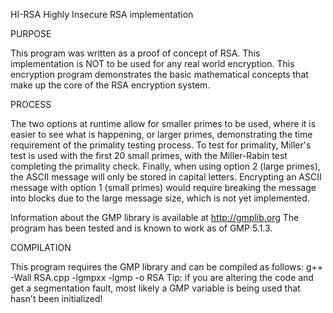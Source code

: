HI-RSA
Highly Insecure RSA implementation

PURPOSE

This program was written as a proof of concept of RSA.
This implementation is NOT to be used for any real world encryption.
This encryption program demonstrates the basic mathematical concepts that
 make up the core of the RSA encryption system.

PROCESS

The two options at runtime allow for smaller primes to be used, where it
is easier to see what is happening, or larger primes, demonstrating the 
time requirement of the primality testing process. To test for primality, 
Miller's test is used with the first 20 small primes, with the
Miller-Rabin test completing the primality check. Finally, when using
option 2 (large primes), the ASCII message will only be stored in
capital letters. Encrypting an ASCII message with option 1 (small primes)
would require breaking the message into blocks due to the large message
size, which is not yet implemented.

Information about the GMP library is available at http://gmplib.org
The program has been tested and is known to work as of GMP 5.1.3.

COMPILATION

This program requires the GMP library and can be compiled as follows:
                g++ -Wall RSA.cpp -lgmpxx -lgmp -o RSA
Tip: if you are altering the code and get a segmentation fault, most
  likely a GMP variable is being used that hasn't been initialized!
